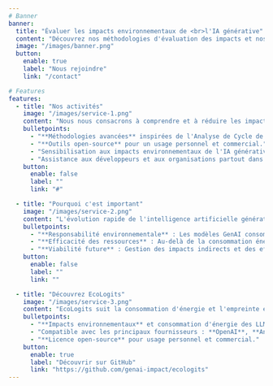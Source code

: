 ```yaml
---
# Banner
banner:
  title: "Évaluer les impacts environnementaux de <br>l'IA générative"
  content: "Découvrez nos méthodologies d'évaluation des impacts et nos outils open source pour les développeurs."
  image: "/images/banner.png"
  button:
    enable: true
    label: "Nous rejoindre"
    link: "/contact"

# Features
features:
  - title: "Nos activités"
    image: "/images/service-1.png"
    content: "Nous nous consacrons à comprendre et à réduire les impacts environnementaux de l'intelligence artificielle générative à travers des recherches rigoureuses, des outils innovants et l'engagement communautaire."
    bulletpoints:
      - "**Méthodologies avancées** inspirées de l'Analyse de Cycle de Vie (ACV)."
      - "**Outils open-source** pour un usage personnel et commercial."
      - "Sensibilisation aux impacts environnementaux de l'IA générative."
      - "Assistance aux développeurs et aux organisations partout dans le monde."
    button:
      enable: false
      label: ""
      link: "#"

  - title: "Pourquoi c'est important"
    image: "/images/service-2.png"
    content: "L'évolution rapide de l'intelligence artificielle générative transforme de nombreuses industries et aspects de notre quotidien. Si ces avancées offrent certains avantages, elles posent également d'importants défis environnementaux qu'il ne faut pas négliger. Chez GenAI Impact, nous abordons ces problèmes cruciaux pour plusieurs raisons clés :"
    bulletpoints:
      - "**Responsabilité environnementale** : Les modèles GenAI consomment beaucoup d'énergie, lors de l'entraînement et de l'inférence, contribuant aux émissions de gaz à effet de serre."
      - "**Efficacité des ressources** : Au-delà de la consommation énergie, les systèmes d'IA générative affectent également l'utilisation de nombreuses ressources, y compris l'eau et les matériaux."
      - "**Viabilité future** : Gestion des impacts indirects et des effets rebond de l'implantation mondiale de l'IA générative."
    button:
      enable: false
      label: ""
      link: ""

  - title: "Découvrez EcoLogits"
    image: "/images/service-3.png"
    content: "EcoLogits suit la consommation d'énergie et l'empreinte environnementale de l'utilisation des modèles d'IA générative via des API. Voici quelques-unes de ses principales fonctionnalités :"
    bulletpoints:
      - "**Impacts environnementaux** et consommation d'énergie des LLMs lors de l'inférence."
      - "Compatible avec les principaux fournisseurs : **OpenAI**, **Anthropic**, **Mistral AI** et d'autres."
      - "**Licence open-source** pour usage personnel et commercial."
    button:
      enable: true
      label: "Découvrir sur GitHub"
      link: "https://github.com/genai-impact/ecologits"
---
```

